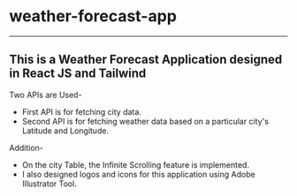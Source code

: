 # weather-forecast-app
-------------------------------------------------------------------------------------
This is a Weather Forecast Application designed in React JS and Tailwind
-------------------------------------------------------------------------------------
Two APIs are Used-
  - First API is for fetching city data.
  - Second API is for fetching weather data based on a particular city's Latitude and Longitude.

Addition-
  - On the city Table, the Infinite Scrolling feature is implemented.
  - I also designed logos and icons for this application using Adobe Illustrator Tool.

